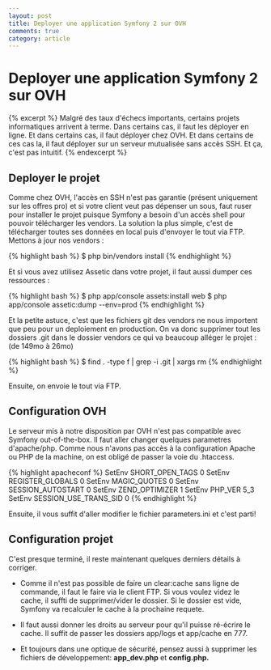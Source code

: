 ```yaml
---
layout: post
title: Deployer une application Symfony 2 sur OVH
comments: true
category: article 
---
```


# Deployer une application Symfony 2 sur OVH

{% excerpt %}
Malgré des taux d'échecs importants, certains projets informatiques arrivent à terme. Dans certains cas, il faut les déployer en ligne. Et dans certains cas, il faut déployer chez OVH. Et dans certains de ces cas la, il faut déployer sur un serveur mutualisée sans accès SSH. Et ça, c'est pas intuitif.
{% endexcerpt %}

## Deployer le projet

Comme chez OVH, l'accès en SSH n'est pas garantie (présent uniquement sur les offres pro) et si votre client veut pas dépenser un sous, faut ruser pour installer le projet puisque Symfony a besoin d'un accès shell pour pouvoir télécharger les vendors. La solution la plus simple, c'est de télécharger toutes ses données en local puis d'envoyer le tout via FTP. Mettons à jour nos vendors :

<div class="syntax">
{% highlight bash %}
$ php bin/vendors install 
{% endhighlight %}
</div>


Et si vous avez utilisez Assetic dans votre projet, il faut aussi dumper ces ressources :

<div class="syntax">
{% highlight bash %}
$ php app/console assets:install web
$ php app/console assetic:dump --env=prod
{% endhighlight %}
</div>


Et la petite astuce, c'est que les fichiers git des vendors ne nous importent que peu pour un deploiement en production. On va donc supprimer tout les dossiers .git dans le dossier vendors ce qui va beaucoup alléger le projet : (de 149mo à 26mo)

<div class="syntax">
{% highlight bash %}
$ find . -type f | grep -i .git | xargs rm
{% endhighlight %}
</div>

Ensuite, on envoie le tout via FTP.


## Configuration OVH

Le serveur mis à notre disposition par OVH n'est pas compatible avec Symfony out-of-the-box. Il faut aller changer quelques parametres d'apache/php. Comme nous n'avons pas accès à la configuration Apache ou PHP de la machine, on est obligé de passer la voie du .htaccess. 

<div class="syntax">
{% highlight apacheconf %}
SetEnv SHORT_OPEN_TAGS 0
SetEnv REGISTER_GLOBALS 0
SetEnv MAGIC_QUOTES 0
SetEnv SESSION_AUTOSTART 0
SetEnv ZEND_OPTIMIZER 1
SetEnv PHP_VER 5_3
SetEnv SESSION_USE_TRANS_SID 0
{% endhighlight %}
</div>

Ensuite, il vous suffit d'aller modifier le fichier parameters.ini et c'est parti!

## Configuration projet

C'est presque terminé, il reste maintenant quelques derniers détails à corriger. 
 
* Comme il n'est pas possible de faire un <span class="syntax">clear:cache</span> sans ligne de commande, il faut le faire via le client FTP. Si vous voulez videz le cache, il suffti de supprimer/vider le dossier. Si le dossier est vide, Symfony va recalculer le cache à la prochaine requete. 

* Il faut aussi donner les droits au serveur pour qu'il puisse ré-écrire le cache. Il suffit de passer les dossiers app/logs et app/cache en 777. 

* Et toujours dans une optique de sécurité, pensez aussi à supprimer les fichiers de développement: **app_dev.php** et **config.php.** 
